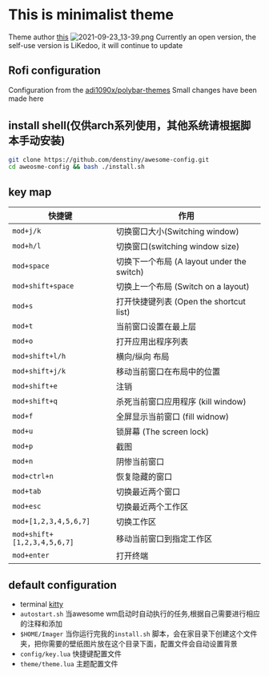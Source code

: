 # This is minimalist theme
Theme author [this](https://github.com/ChocolateBread799)
![2021-09-23_13-39.png](https://i.loli.net/2021/09/23/d8AMNkLbXYV4zlE.png)
Currently an open version, the self-use version is LiKedoo, it will continue to update

## Rofi configuration
Configuration from the [adi1090x/polybar-themes](https://github.com/adi1090x/polybar-themes#grayblocks)
Small changes have been made here

## install shell(仅供arch系列使用，其他系统请根据脚本手动安装)
```sh
git clone https://github.com/denstiny/awesome-config.git
cd aweosme-config && bash ./install.sh
```

## key map
| 快捷键                      | 作用                                       |
|-----------------------------|--------------------------------------------|
| `mod+j/k`                   | 切换窗口大小(Switching window)             |
| `mod+h/l`                   | 切换窗口(switching window size)            |
| `mod+space`                 | 切换下一个布局 (A layout under the switch) |
| `mod+shift+space`           | 切换上一个布局 (Switch on a layout)        |
| `mod+s`                     | 打开快捷键列表 (Open the shortcut list)    |
| `mod+t`                     | 当前窗口设置在最上层                       |
| `mod+o`                     | 打开应用出程序列表                         |
| `mod+shift+l/h`             | 横向/纵向 布局                             |
| `mod+shift+j/k`             | 移动当前窗口在布局中的位置                 |
| `mod+shift+e`               | 注销                                       |
| `mod+shift+q`               | 杀死当前窗口应用程序 (kill window)         |
| `mod+f`                     | 全屏显示当前窗口 (fill widnow)             |
| `mod+u`                     | 锁屏幕 (The screen lock)                   |
| `mod+p`                     | 截图                                       |
| `mod+n`                     | 阴惨当前窗口                               |
| `mod+ctrl+n`                | 恢复隐藏的窗口                             |
| `mod+tab`                   | 切换最近两个窗口                           |
| `mod+esc`                   | 切换最近两个工作区                         |
| `mod+[1,2,3,4,5,6,7]`       | 切换工作区                                 |
| `mod+shift+[1,2,3,4,5,6,7]` | 移动当前窗口到指定工作区                   |
| `mod+enter`                 | 打开终端                                   |

## default configuration
- terminal [kitty](https://github.com/denstiny/awesome-config/blob/4411f7469d61bf049c1cb36e515534135cbe31cb/config/menu.lua#L9)
- `autostart.sh` 当awesome wm启动时自动执行的任务,根据自己需要进行相应的注释和添加
- `$HOME/Imager` 当你运行完我的`install.sh` 脚本，会在家目录下创建这个文件夹，把你需要的壁纸图片放在这个目录下面，配置文件会自动设置背景
- `config/key.lua` 快捷键配置文件
- `theme/theme.lua` 主题配置文件
